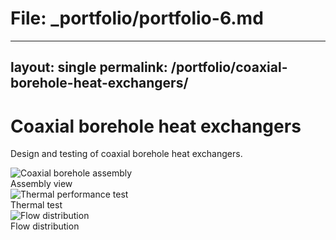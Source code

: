 # File: _portfolio/portfolio-6.md
---
layout: single
permalink: /portfolio/coaxial-borehole-heat-exchangers/
---

# Coaxial borehole heat exchangers

Design and testing of coaxial borehole heat exchangers.

<div class="swiper">
  <div class="swiper-wrapper">
    <div class="swiper-slide">
      <img src="/images/coax1.jpg" alt="Coaxial borehole assembly">
      <figcaption>Assembly view</figcaption>
    </div>
    <div class="swiper-slide">
      <img src="/images/coax2.jpg" alt="Thermal performance test">
      <figcaption>Thermal test</figcaption>
    </div>
    <div class="swiper-slide">
      <img src="/images/coax3.jpg" alt="Flow distribution">
      <figcaption>Flow distribution</figcaption>
    </div>
  </div>
  <div class="swiper-pagination"></div>
</div>
